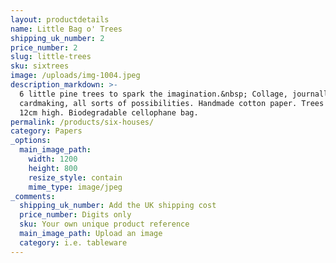 ```yaml
---
layout: productdetails
name: Little Bag o' Trees
shipping_uk_number: 2
price_number: 2
slug: little-trees
sku: sixtrees
image: /uploads/img-1004.jpeg
description_markdown: >-
  6 little pine trees to spark the imagination.&nbsp; Collage, journalling,
  cardmaking, all sorts of possibilities. Handmade cotton paper. Trees are about
  12cm high. Biodegradable cellophane bag.
permalink: /products/six-houses/
category: Papers
_options:
  main_image_path:
    width: 1200
    height: 800
    resize_style: contain
    mime_type: image/jpeg
_comments:
  shipping_uk_number: Add the UK shipping cost
  price_number: Digits only
  sku: Your own unique product reference
  main_image_path: Upload an image
  category: i.e. tableware
---
```


